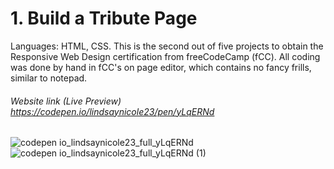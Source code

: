 # 1. Build a Tribute Page

Languages: HTML, CSS.
This is the second out of five projects to obtain the Responsive Web Design certification from freeCodeCamp (fCC).  All coding was done by hand in fCC's on page editor, which contains no fancy frills, similar to notepad.  
###### Website link (Live Preview) https://codepen.io/lindsaynicole23/pen/yLqERNd



![codepen io_lindsaynicole23_full_yLqERNd](https://user-images.githubusercontent.com/46374013/215234766-5e2eecae-d774-4a5f-a1fc-9f3e1df0c398.png)
![codepen io_lindsaynicole23_full_yLqERNd (1)](https://user-images.githubusercontent.com/46374013/215234790-81ed3066-dd0b-46e3-afcd-aefeb205156b.png)

